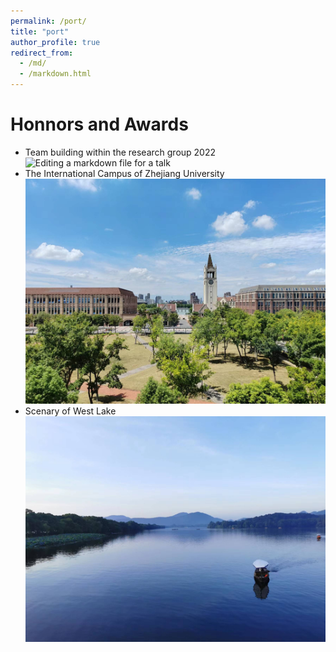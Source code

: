 ```yaml
---
permalink: /port/
title: "port"
author_profile: true
redirect_from: 
  - /md/
  - /markdown.html
---
```

Honnors and Awards
======
* Team building within the research group 2022
![Editing a markdown file for a talk](/images/teamBuilding.png)
* The International Campus of Zhejiang University
![Editing a markdown file for a talk](/images/iZJU.png)
* Scenary of West Lake
![Editing a markdown file for a talk](/images/westLake.png)
